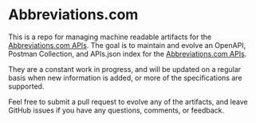 # Abbreviations.comThis is a repo for managing machine readable artifacts for the [Abbreviations.com APIs](http://www.abbreviations.com/definitions_api.asp). The goal is to maintain and evolve an OpenAPI, Postman Collection, and APIs.json index for the [Abbreviations.com APIs](http://www.abbreviations.com/definitions_api.asp).They are a constant work in progress, and will be updated on a regular basis when new information is added, or more of the specifications are supported.Feel free to submit a pull request to evolve any of the artifacts, and leave GitHub issues if you have any questions, comments, or feedback.
